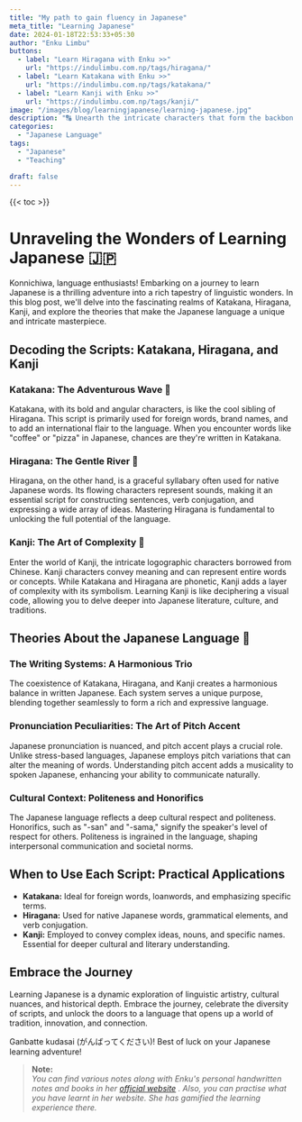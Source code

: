 ```yaml
---
title: "My path to gain fluency in Japanese"
meta_title: "Learning Japanese"
date: 2024-01-18T22:53:33+05:30
author: "Enku Limbu"
buttons:
  - label: "Learn Hiragana with Enku >>"
    url: "https://indulimbu.com.np/tags/hiragana/"
  - label: "Learn Katakana with Enku >>"
    url: "https://indulimbu.com.np/tags/katakana/"
  - label: "Learn Kanji with Enku >>"
    url: "https://indulimbu.com.np/tags/kanji/"
image: "/images/blog/learningjapanese/learning-japanese.jpg"
description: "🔠 Unearth the intricate characters that form the backbone of Japanese writing. Unlock the magic behind each stroke and immerse yourself in the rich history of this captivating script."
categories:
  - "Japanese Language"
tags:
  - "Japanese"
  - "Teaching"

draft: false
---
```

{{< toc >}}

# Unraveling the Wonders of Learning Japanese 🇯🇵

Konnichiwa, language enthusiasts! Embarking on a journey to learn Japanese is a thrilling adventure into a rich tapestry of linguistic wonders. In this blog post, we'll delve into the fascinating realms of Katakana, Hiragana, Kanji, and explore the theories that make the Japanese language a unique and intricate masterpiece.

## Decoding the Scripts: Katakana, Hiragana, and Kanji

### Katakana: The Adventurous Wave 🌊

Katakana, with its bold and angular characters, is like the cool sibling of Hiragana. This script is primarily used for foreign words, brand names, and to add an international flair to the language. When you encounter words like "coffee" or "pizza" in Japanese, chances are they're written in Katakana.

### Hiragana: The Gentle River 🌊

Hiragana, on the other hand, is a graceful syllabary often used for native Japanese words. Its flowing characters represent sounds, making it an essential script for constructing sentences, verb conjugation, and expressing a wide array of ideas. Mastering Hiragana is fundamental to unlocking the full potential of the language.

### Kanji: The Art of Complexity 🎨

Enter the world of Kanji, the intricate logographic characters borrowed from Chinese. Kanji characters convey meaning and can represent entire words or concepts. While Katakana and Hiragana are phonetic, Kanji adds a layer of complexity with its symbolism. Learning Kanji is like deciphering a visual code, allowing you to delve deeper into Japanese literature, culture, and traditions.

## Theories About the Japanese Language 🧠

### The Writing Systems: A Harmonious Trio

The coexistence of Katakana, Hiragana, and Kanji creates a harmonious balance in written Japanese. Each system serves a unique purpose, blending together seamlessly to form a rich and expressive language.

### Pronunciation Peculiarities: The Art of Pitch Accent

Japanese pronunciation is nuanced, and pitch accent plays a crucial role. Unlike stress-based languages, Japanese employs pitch variations that can alter the meaning of words. Understanding pitch accent adds a musicality to spoken Japanese, enhancing your ability to communicate naturally.

### Cultural Context: Politeness and Honorifics

The Japanese language reflects a deep cultural respect and politeness. Honorifics, such as "-san" and "-sama," signify the speaker's level of respect for others. Politeness is ingrained in the language, shaping interpersonal communication and societal norms.

## When to Use Each Script: Practical Applications

- **Katakana:** Ideal for foreign words, loanwords, and emphasizing specific terms.
- **Hiragana:** Used for native Japanese words, grammatical elements, and verb conjugation.
- **Kanji:** Employed to convey complex ideas, nouns, and specific names. Essential for deeper cultural and literary understanding.

## Embrace the Journey

Learning Japanese is a dynamic exploration of linguistic artistry, cultural nuances, and historical depth. Embrace the journey, celebrate the diversity of scripts, and unlock the doors to a language that opens up a world of tradition, innovation, and connection.

Ganbatte kudasai (がんばってください)! Best of luck on your Japanese learning adventure!


> **Note:** <br> 
*You can find various notes along with Enku's personal handwritten notes and books in her [official website](https://indulimbu.com.np/) . Also, you can practise what you have learnt in her website. She has gamified the learning experience there.*

